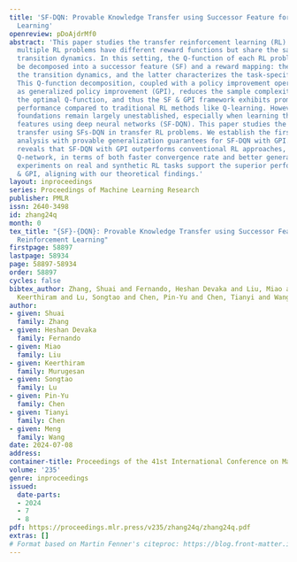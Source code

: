 ```yaml
---
title: 'SF-DQN: Provable Knowledge Transfer using Successor Feature for Deep Reinforcement
  Learning'
openreview: pDoAjdrMf0
abstract: 'This paper studies the transfer reinforcement learning (RL) problem where
  multiple RL problems have different reward functions but share the same underlying
  transition dynamics. In this setting, the Q-function of each RL problem (task) can
  be decomposed into a successor feature (SF) and a reward mapping: the former characterizes
  the transition dynamics, and the latter characterizes the task-specific reward function.
  This Q-function decomposition, coupled with a policy improvement operator known
  as generalized policy improvement (GPI), reduces the sample complexity of finding
  the optimal Q-function, and thus the SF & GPI framework exhibits promising empirical
  performance compared to traditional RL methods like Q-learning. However, its theoretical
  foundations remain largely unestablished, especially when learning the successor
  features using deep neural networks (SF-DQN). This paper studies the provable knowledge
  transfer using SFs-DQN in transfer RL problems. We establish the first convergence
  analysis with provable generalization guarantees for SF-DQN with GPI. The theory
  reveals that SF-DQN with GPI outperforms conventional RL approaches, such as deep
  Q-network, in terms of both faster convergence rate and better generalization. Numerical
  experiments on real and synthetic RL tasks support the superior performance of SF-DQN
  & GPI, aligning with our theoretical findings.'
layout: inproceedings
series: Proceedings of Machine Learning Research
publisher: PMLR
issn: 2640-3498
id: zhang24q
month: 0
tex_title: "{SF}-{DQN}: Provable Knowledge Transfer using Successor Feature for Deep
  Reinforcement Learning"
firstpage: 58897
lastpage: 58934
page: 58897-58934
order: 58897
cycles: false
bibtex_author: Zhang, Shuai and Fernando, Heshan Devaka and Liu, Miao and Murugesan,
  Keerthiram and Lu, Songtao and Chen, Pin-Yu and Chen, Tianyi and Wang, Meng
author:
- given: Shuai
  family: Zhang
- given: Heshan Devaka
  family: Fernando
- given: Miao
  family: Liu
- given: Keerthiram
  family: Murugesan
- given: Songtao
  family: Lu
- given: Pin-Yu
  family: Chen
- given: Tianyi
  family: Chen
- given: Meng
  family: Wang
date: 2024-07-08
address:
container-title: Proceedings of the 41st International Conference on Machine Learning
volume: '235'
genre: inproceedings
issued:
  date-parts:
  - 2024
  - 7
  - 8
pdf: https://proceedings.mlr.press/v235/zhang24q/zhang24q.pdf
extras: []
# Format based on Martin Fenner's citeproc: https://blog.front-matter.io/posts/citeproc-yaml-for-bibliographies/
---
```


